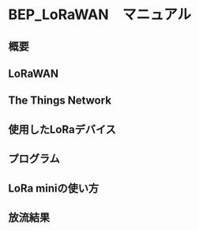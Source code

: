 # BEP_LoRaWAN　マニュアル

## 概要

## LoRaWAN

## The Things Network

## 使用したLoRaデバイス

## プログラム

## LoRa miniの使い方

## 放流結果
